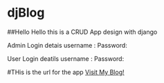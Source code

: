 # djBlog
##Hello 
Hello this is a CRUD App design with django

Admin Login detais
username :
Password:

User Login deatils
username :
Password:

#THis is the url for the app
[Visit My Blog!](https://okpisablog.herokuapp.com/)


